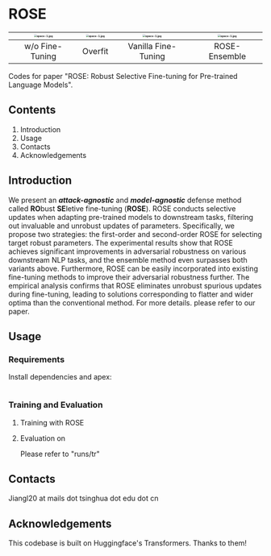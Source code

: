 # ROSE
| <img src="https://github.com/jiangllan/ROSE/blob/main/docs/raw_base_3D_log_surface_mts_12000_[-0.25,0.25,51]x[-0.25,0.25,51].pdf" alt="space-1.jpg" style="zoom: 33%;" /> | <img src="https://github.com/jiangllan/ROSE/blob/main/docs/overfit_base_3D_log_surface_mts_12000_[-0.25,0.25,51]x[-0.25,0.25,51].pdf" alt="space-1.jpg" style="zoom:33%;" /> | <img src="https://github.com/jiangllan/ROSE/blob/main/docs/vanilla_base_3D_log_surface_mts_12000_[-0.25,0.25,51]x[-0.25,0.25,51].pdf" alt="space-1.jpg" style="zoom:33%;" /> | <img src="https://github.com/jiangllan/ROSE/blob/main/docs/ensemble_base_3D_log_surface_mts_12000_[-0.25,0.25,51]x[-0.25,0.25,51].pdf" alt="space-1.jpg" style="zoom: 33%;" /> |
| :----------------------------------------------------------: | :----------------------------------------------------------: | :----------------------------------------------------------: | :----------------------------------------------------------: |
|                       w/o Fine-Tuning                        |                           Overfit                            |                     Vanilla Fine-Tuning                      |                        ROSE-Ensemble                         |

Codes for paper "ROSE: Robust Selective Fine-tuning for Pre-trained Language Models".

## Contents

1. Introduction
2. Usage
3. Contacts
4. Acknowledgements

## Introduction

We present an ***attack-agnostic*** and ***model-agnostic*** defense method called **RO**bust **SE**letive fine-tuning (**ROSE**).
ROSE conducts selective updates when adapting pre-trained models to downstream tasks, filtering out invaluable and unrobust updates of parameters.
Specifically, we propose two strategies: the first-order and second-order ROSE for selecting target robust parameters.
The experimental results show that ROSE achieves significant improvements in adversarial robustness on various downstream NLP tasks, and the ensemble method even surpasses both variants above.
Furthermore, ROSE can be easily incorporated into existing fine-tuning methods to improve their adversarial robustness further.
The empirical analysis confirms that ROSE eliminates unrobust spurious updates during fine-tuning, leading to solutions corresponding to flatter and wider optima than the conventional method. For more details. please refer to our paper.

## Usage



### Requirements

Install dependencies and apex:

```

```

### Training and Evaluation

1. Training with ROSE 

2. Evaluation on 

   Please refer to "runs/tr"

## Contacts

Jiangl20 at mails dot tsinghua dot edu dot cn

## Acknowledgements

This codebase is built on Huggingface's Transformers. Thanks to them!